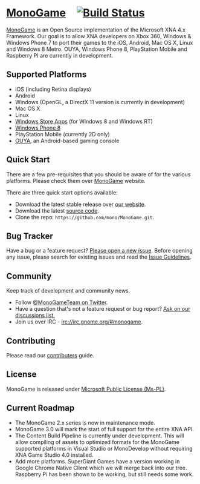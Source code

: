 # [MonoGame](http://monogame.net/) <a href='http://monogame.net/' target='_blank'><img src='https://github.com/mono/MonoGame/blob/develop3d/Graphics/Logos/MonogameLogo32x32.png?raw=true' width='16' height='16'></a> [![Build Status](http://sickie.sickheadgames.com:8080/job/develop3d/badge/icon)](http://sickie.sickheadgames.com:8080/job/develop3d/)

[MonoGame](http://monogame.net) is an Open Source implementation of the Microsoft XNA 4.x Framework. Our goal is to allow XNA developers on Xbox 360, Windows & Windows Phone 7 to port their games to the iOS, Android, Mac OS X, Linux and Windows 8 Metro. OUYA, Windows Phone 8, PlayStation Mobile and Raspberry PI are currently in development.

## Supported Platforms

* iOS (including Retina displays)
* Android
* Windows (OpenGL, a DirectX 11 version is currently in development)
* Mac OS X
* Linux
* [Windows Store Apps](http://dev.windows.com) (for Windows 8 and Windows RT)
* [Windows Phone 8](http://dev.windowsphone.com)
* PlayStation Mobile (currently 2D only)
* [OUYA](http://ouya.tv), an Android-based gaming console

## Quick Start

There are a few pre-requisites that you should be aware of for the various platforms. Please check them over [MonoGame](http://monogame.net/downloads) website.

There are three quick start options available:
* Download the latest stable release over [our website](http://monogame.net/downloads).
* Download the latest [source code](https://github.com/mono/MonoGame/archive/develop3d.zip).
* Clone the repo: `https://github.com/mono/MonoGame.git`.

## Bug Tracker

Have a bug or a feature request? [Please open a new issue](https://github.com/mono/MonoGame/issues). Before opening any issue, please search for existing issues and read the [Issue Guidelines](https://github.com/necolas/issue-guidelines).

## Community

Keep track of development and community news.

* Follow [@MonoGameTeam on Twitter](https://twitter.com/monogameteam).
* Have a question that's not a feature request or bug report? [Ask on our discussions list.](http://monogame.codeplex.com/discussions)
* Join us over IRC - [irc://irc.gnome.org/#monogame](http://mibbit.com/?server=irc.gnome.org&channel=%23monogame). 

## Contributing

Please read our [contributers](https://github.com/mono/MonoGame/wiki/Contributing-to-MonoGame) guide.

## License

MonoGame is released under [Microsoft Public License (Ms-PL)](https://github.com/mono/MonoGame/blob/develop3d/LICENSE.txt).

## Current Roadmap

* The MonoGame 2.x series is now in maintenance mode.
* MonoGame 3.0 will mark the start of full support for the entire XNA API.
* The Content Build Pipeline is currently under development. This will allow compiling of assets to optimized formats for the MonoGame supported platforms in Visual Studio or MonoDevelop without requiring XNA Game Studio 4.0 installed.
* Add more platforms. SuperGiant Games have a version working in Google Chrome Native Client which we will merge back into our tree.  Raspberry Pi has been shown to be working, but still needs some work.
